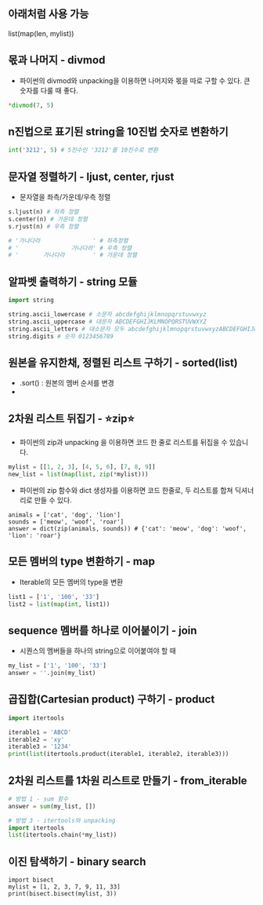 ## 아래처럼 사용 가능
list(map(len, mylist))

## 몫과 나머지 - divmod
- 파이썬의 divmod와 unpacking을 이용하면 나머지와 몫을 따로 구할 수 있다. 큰 숫자를 다룰 때 좋다.
~~~python
*divmod(7, 5)
~~~

## n진법으로 표기된 string을 10진법 숫자로 변환하기
~~~python
int('3212', 5) # 5진수인 '3212'를 10진수로 변환
~~~

## 문자열 정렬하기 - ljust, center, rjust
- 문자열을 좌측/가운데/우측 정렬
~~~python
s.ljust(n) # 좌측 정렬
s.center(n) # 가운데 정렬
s.rjust(n) # 우측 정렬

# '가나다라               ' # 좌측정렬
# '               가나다라' # 우측 정렬
# '       가나다라        ' # 가운데 정렬
~~~

## 알파벳 출력하기 - string 모듈
~~~python
import string 

string.ascii_lowercase # 소문자 abcdefghijklmnopqrstuvwxyz
string.ascii_uppercase # 대문자 ABCDEFGHIJKLMNOPQRSTUVWXYZ
string.ascii_letters # 대소문자 모두 abcdefghijklmnopqrstuvwxyzABCDEFGHIJKLMNOPQRSTUVWXYZ
string.digits # 숫자 0123456789
~~~

## 원본을 유지한채, 정렬된 리스트 구하기 - sorted(list)
- .sort() : 원본의 멤버 순서를 변경
- 

## 2차원 리스트 뒤집기 - ⭐️zip⭐️
- 파이썬의 zip과 unpacking 을 이용하면 코드 한 줄로 리스트를 뒤집을 수 있습니다.
~~~python
mylist = [[1, 2, 3], [4, 5, 6], [7, 8, 9]]
new_list = list(map(list, zip(*mylist)))
~~~
- 파이썬의 zip 함수와 dict 생성자를 이용하면 코드 한줄로, 두 리스트를 합쳐 딕셔너리로 만들 수 있다.
~~~
animals = ['cat', 'dog', 'lion']
sounds = ['meow', 'woof', 'roar']
answer = dict(zip(animals, sounds)) # {'cat': 'meow', 'dog': 'woof', 'lion': 'roar'}
~~~

## 모든 멤버의 type 변환하기 - map
- Iterable의 모든 멤버의 type을 변환
~~~python
list1 = ['1', '100', '33']
list2 = list(map(int, list1))
~~~

## sequence 멤버를 하나로 이어붙이기 - join
- 시퀀스의 멤버들을 하나의 string으로 이어붙여야 할 때
~~~python
my_list = ['1', '100', '33']
answer = ''.join(my_list)
~~~

## 곱집합(Cartesian product) 구하기 - product
~~~python
import itertools

iterable1 = 'ABCD'
iterable2 = 'xy'
iterable3 = '1234'
print(list(itertools.product(iterable1, iterable2, iterable3)))
~~~

## 2차원 리스트를 1차원 리스트로 만들기 - from_iterable
~~~python
# 방법 1 - sum 함수
answer = sum(my_list, [])

# 방법 3 - itertools와 unpacking
import itertools
list(itertools.chain(*my_list))
~~~

## 이진 탐색하기 - binary search
~~~
import bisect
mylist = [1, 2, 3, 7, 9, 11, 33]
print(bisect.bisect(mylist, 3))
~~~